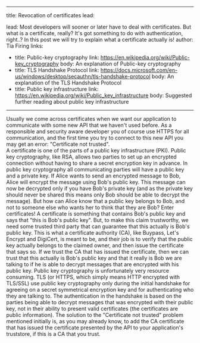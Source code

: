 
---
title: Revocation of certificates
lead: 





lead: Most developers will sooner or later have to deal with certificates. But what is a certificate, really? It's got something to do with authentication, right..? In this post we will try to explain what a certificate actually is!
author: Tia Firing
links:
  - title: Public-key cryptography
    link: https://en.wikipedia.org/wiki/Public-key_cryptography
    body: An explanation of Public-key cryptography
  - title: TLS Handshake Protocol
    link: https://docs.microsoft.com/en-us/windows/desktop/secauthn/tls-handshake-protocol
    body: An explanation of the TLS Handshake Protocol
  - title: Public key infrastructure
    link: https://en.wikipedia.org/wiki/Public_key_infrastructure
    body: Suggested further reading about public key infrastructure
---
Usually we come across certificates when we want our application to communicate with some new API that we haven't used before. As a responsible and security aware developer you of course use HTTPS for all communication, and the first time you try to connect to this new API you may get an error: "Certificate not trusted".  
A certificate is one of the parts of a public key infrastructure (PKI). Public key cryptography, like RSA, allows two parties to set up an encrypted connection without having to share a secret encryption key in advance. In public key cryptography all communicating parties will have a public key and a private key. If Alice wants to send an encrypted message to Bob, Alice will encrypt the message using Bob's public key. This message can now be decrypted only if you have Bob's private key (and as the private key should never be shared this means only Bob should be able to decrypt the message).
But how can Alice know that a public key belongs to Bob, and not to someone else who wants her to think that they are Bob? Enter certificates! A certificate is something that contains Bob's public key and says that "this is Bob's public key". But, to make this claim trustworthy, we need some trusted third party that can guarantee that this actually is Bob's public key. This is what a certificate authority (CA), like Buypass, Let's Encrypt and DigiCert, is meant to be, and their job is to verify that the public key actually belongs to the claimed owner, and then issue the certificate that says so. If we trust the CA that has issued the certificate, then we can trust that this actually is Bob's public key and that it really is Bob we are talking to if he is able to decrypt messages that are encrypted with his public key.
Public key cryptography is unfortunately very resource consuming. TLS (or HTTPS, which simply means HTTP encrypted with TLS/SSL) use public key cryptography only during the initial handshake for agreeing on a secret symmetrical encryption key and for authenticating who they are talking to. The authentication in the handshake is based on the parties being able to decrypt messages that was encrypted with their public key, not in their ability to present valid certificates (the certificates are public information).
The solution to the "Certificate not trusted" problem mentioned initially is, as you may already know, to add the CA certificate that has issued the certificate presented by the API to your application's truststore, if this is a CA that you trust.
